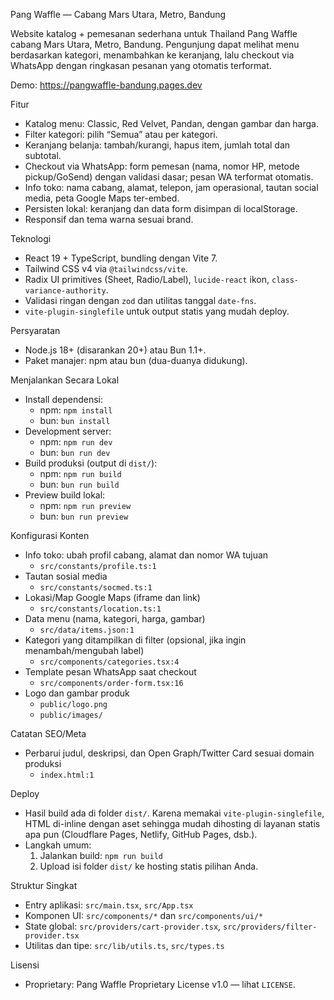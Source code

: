 Pang Waffle — Cabang Mars Utara, Metro, Bandung

Website katalog + pemesanan sederhana untuk Thailand Pang Waffle cabang Mars Utara, Metro, Bandung. Pengunjung dapat melihat menu berdasarkan kategori, menambahkan ke keranjang, lalu checkout via WhatsApp dengan ringkasan pesanan yang otomatis terformat.

Demo: https://pangwaffle-bandung.pages.dev

Fitur
- Katalog menu: Classic, Red Velvet, Pandan, dengan gambar dan harga.
- Filter kategori: pilih “Semua” atau per kategori.
- Keranjang belanja: tambah/kurangi, hapus item, jumlah total dan subtotal.
- Checkout via WhatsApp: form pemesan (nama, nomor HP, metode pickup/GoSend) dengan validasi dasar; pesan WA terformat otomatis.
- Info toko: nama cabang, alamat, telepon, jam operasional, tautan social media, peta Google Maps ter-embed.
- Persisten lokal: keranjang dan data form disimpan di localStorage.
- Responsif dan tema warna sesuai brand.

Teknologi
- React 19 + TypeScript, bundling dengan Vite 7.
- Tailwind CSS v4 via `@tailwindcss/vite`.
- Radix UI primitives (Sheet, Radio/Label), `lucide-react` ikon, `class-variance-authority`.
- Validasi ringan dengan `zod` dan utilitas tanggal `date-fns`.
- `vite-plugin-singlefile` untuk output statis yang mudah deploy.

Persyaratan
- Node.js 18+ (disarankan 20+) atau Bun 1.1+.
- Paket manajer: npm atau bun (dua-duanya didukung).

Menjalankan Secara Lokal
- Install dependensi:
  - npm: `npm install`
  - bun: `bun install`
- Development server:
  - npm: `npm run dev`
  - bun: `bun run dev`
- Build produksi (output di `dist/`):
  - npm: `npm run build`
  - bun: `bun run build`
- Preview build lokal:
  - npm: `npm run preview`
  - bun: `bun run preview`

Konfigurasi Konten
- Info toko: ubah profil cabang, alamat dan nomor WA tujuan
  - `src/constants/profile.ts:1`
- Tautan sosial media
  - `src/constants/socmed.ts:1`
- Lokasi/Map Google Maps (iframe dan link)
  - `src/constants/location.ts:1`
- Data menu (nama, kategori, harga, gambar)
  - `src/data/items.json:1`
- Kategori yang ditampilkan di filter (opsional, jika ingin menambah/mengubah label)
  - `src/components/categories.tsx:4`
- Template pesan WhatsApp saat checkout
  - `src/components/order-form.tsx:16`
- Logo dan gambar produk
  - `public/logo.png`
  - `public/images/`

Catatan SEO/Meta
- Perbarui judul, deskripsi, dan Open Graph/Twitter Card sesuai domain produksi
  - `index.html:1`

Deploy
- Hasil build ada di folder `dist/`. Karena memakai `vite-plugin-singlefile`, HTML di-inline dengan aset sehingga mudah dihosting di layanan statis apa pun (Cloudflare Pages, Netlify, GitHub Pages, dsb.).
- Langkah umum:
  1) Jalankan build: `npm run build`
  2) Upload isi folder `dist/` ke hosting statis pilihan Anda.

Struktur Singkat
- Entry aplikasi: `src/main.tsx`, `src/App.tsx`
- Komponen UI: `src/components/*` dan `src/components/ui/*`
- State global: `src/providers/cart-provider.tsx`, `src/providers/filter-provider.tsx`
- Utilitas dan tipe: `src/lib/utils.ts`, `src/types.ts`

Lisensi
- Proprietary: Pang Waffle Proprietary License v1.0 — lihat `LICENSE`.
